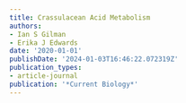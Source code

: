 ```yaml
---
title: Crassulacean Acid Metabolism
authors:
- Ian S Gilman
- Erika J Edwards
date: '2020-01-01'
publishDate: '2024-01-03T16:46:22.072319Z'
publication_types:
- article-journal
publication: '*Current Biology*'
---
```

